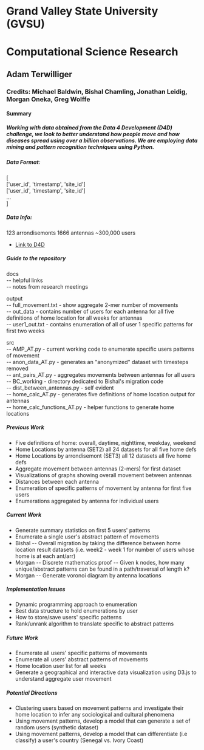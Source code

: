 # Grand Valley State University (GVSU)
# Computational Science Research
## Adam Terwilliger
### Credits: Michael Baldwin, Bishal Chamling, Jonathan Leidig, Morgan Oneka, Greg Wolffe

#### Summary
##### Working with data obtained from the Data 4 Development (D4D) challenge, we look to better understand how people move and how diseases spread using over a billion observations. We are employing data mining and pattern recognition techniques using Python.   

##### Data Format:
[   
    ['user_id', 'timestamp', 'site_id']   
    ['user_id', 'timestamp', 'site_id']    
    ...     
]    

##### Data Info:
123 arrondisemonts
1666 antennas
~300,000 users

- [Link to D4D](http://www.d4d.orange.com/)

##### Guide to the repository
docs   
	 -- helpful links  
	 -- notes from research meetings  

output    
	   -- full_movement.txt - show aggregate 2-mer number of movements   
	   -- out_data - contains number of users for each antenna for all five definitions of home location for all weeks for antennas  
	   -- user1_out.txt - contains enumeration of all of user 1 specific patterns for first two weeks  
  

src    
	-- AMP_AT.py - current working code to enumerate specific users patterns of movement  
	-- anon_data_AT.py - generates an "anonymized" dataset with timesteps removed   
	-- ant_pairs_AT.py - aggregates movements between antennas for all users   
	-- BC_working - directory dedicated to Bishal's migration code   
	-- dist_between_antennas.py - self evident   
	-- home_calc_AT.py - generates five definitions of home location output for antennas   
	-- home_calc_functions_AT.py - helper functions to generate home locations    

##### Previous Work
* Five definitions of home: overall, daytime, nighttime, weekday, weekend
* Home Locations by antenna (SET2) all 24 datasets for all five home defs
* Home Locations by arrondisemont (SET3) all 12 datasets all five home defs
* Aggregate movement between antennas (2-mers) for first dataset
* Visualizations of graphs showing overall movement between antennas
* Distances between each antenna
* Enumeration of specific patterns of movement by antenna for first five users
* Enumerations aggregated by antenna for individual users

##### Current Work
* Generate summary statistics on first 5 users' patterns
* Enumerate a single user's abstract pattern of movements
* Bishal -- Overall migration by taking the difference between home location result datasets (i.e. week2 - week 1 for number of users whose home is at each ant/arr)
* Morgan -- Discrete mathematics proof -- Given k nodes, how many unique/abstract patterns can be found in a path/traversal of length k?
* Morgan -- Generate voronoi diagram by antenna locations 

##### Implementation Issues
* Dynamic programming approach to enumeration
* Best data structure to hold enumerations by user
* How to store/save users' specific patterns
* Rank/unrank algorithm to translate specific to abstract patterns

##### Future Work
* Enumerate all users' specific patterns of movements
* Enumerate all users' abstract patterns of movements
* Home location user list for all weeks
* Generate a geographical and interactive data visualization using D3.js to understand aggregate user movement

##### Potential Directions
* Clustering users based on movement patterns and investigate their home location to infer any sociological and cultural phenomena
* Using movement patterns, develop a model that can generate a set of random users (synthetic dataset)
* Using movement patterns, develop a model that can differentiate (i.e classify) a user's country (Senegal vs. Ivory Coast)

